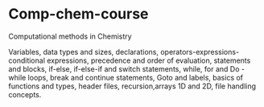 # Comp-chem-course
Computational methods in Chemistry

Variables, data types and sizes, declarations, operators-expressions-conditional  expressions,  precedence  and  order  of  evaluation,  statements  and blocks,  if-else,  if-else-if  and  switch  statements,  while,  for  and  Do -while  loops,  break  and continue   statements,   Goto   and   labels,   basics   of   functions   and   types,   header   files, recursion,arrays 1D and 2D, file handling concepts.
